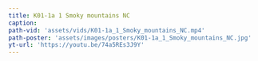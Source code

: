 ```yaml
---
title: K01-1a 1 Smoky mountains NC
caption:
path-vid: 'assets/vids/K01-1a_1_Smoky_mountains_NC.mp4'
path-poster: 'assets/images/posters/K01-1a_1_Smoky_mountains_NC.jpg'
yt-url: 'https://youtu.be/74a5REs3J9Y'
---
```

